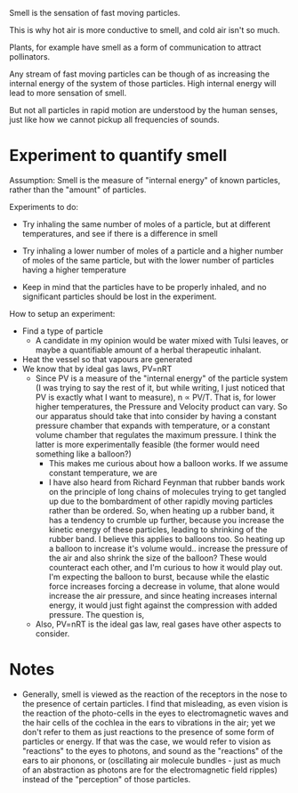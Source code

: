 Smell is the sensation of fast moving particles.

This is why hot air is more conductive to smell, and cold air isn't so much.

Plants, for example have smell as a form of communication to attract pollinators.

Any stream of fast moving particles can be though of as increasing the internal energy of the system of those particles. High internal energy will lead to more sensation of smell.

But not all particles in rapid motion are understood by the human senses, just like how we cannot pickup all frequencies of sounds.

# Experiment to quantify smell
Assumption: Smell is the measure of "internal energy" of known particles, rather than the "amount" of particles.

Experiments to do:
- Try inhaling the same number of moles of a particle, but at different temperatures, and see if there is a difference in smell
- Try inhaling a lower number of moles of a particle and a higher number of moles of the same particle, but with the lower number of particles having a higher temperature

- Keep in mind that the particles have to be properly inhaled, and no significant particles should be lost in the experiment.

How to setup an experiment:
- Find a type of particle
	- A candidate in my opinion would be water mixed with Tulsi leaves, or maybe a quantifiable amount of a herbal therapeutic inhalant.
- Heat the vessel so that vapours are generated
- We know that by ideal gas laws, PV=nRT
	- Since PV is a measure of the "internal energy" of the particle system (I was trying to say the rest of it, but while writing, I just noticed that PV is exactly what I want to measure), n $\propto$ PV/T. That is, for lower higher temperatures, the Pressure and Velocity product can vary. So our apparatus should take that into consider by having a constant pressure chamber that expands with temperature, or a constant volume chamber that regulates the maximum pressure. I think the latter is more experimentally feasible (the former would need something like a balloon?)
		- This makes me curious about how a balloon works. If we assume constant temperature, we are
		- I have also heard from Richard Feynman that rubber bands work on the principle of long chains of molecules trying to get tangled up due to the bombardment of other rapidly moving particles rather than be ordered. So, when heating up a rubber band, it has a tendency to crumble up further, because you increase the kinetic energy of these particles, leading to shrinking of the rubber band. I believe this applies to balloons too. So heating up a balloon to increase it's volume would.. increase the pressure of the air and also shrink the size of the balloon? These would counteract each other, and I'm curious to how it would play out. I'm expecting the balloon to burst, because while the elastic force increases forcing a decrease in volume, that alone would increase the air pressure, and since heating increases internal energy, it would just fight against the compression with added pressure. The question is,
	- Also, PV=nRT is the ideal gas law, real gases have other aspects to consider.


# Notes
- Generally, smell is viewed as the reaction of the receptors in the nose to the presence of certain particles. I find that misleading, as even vision is the reaction of the photo-cells in the eyes to electromagnetic waves and the hair cells of the cochlea in the ears to vibrations in the air; yet we don't refer to them as just reactions to the presence of some form of particles or energy. If that was the case, we would refer to vision as "reactions" to the eyes to photons, and sound as the "reactions" of the ears to air phonons, or (oscillating air molecule bundles - just as much of an abstraction as photons are for the electromagnetic field ripples) instead of the "perception" of those particles.